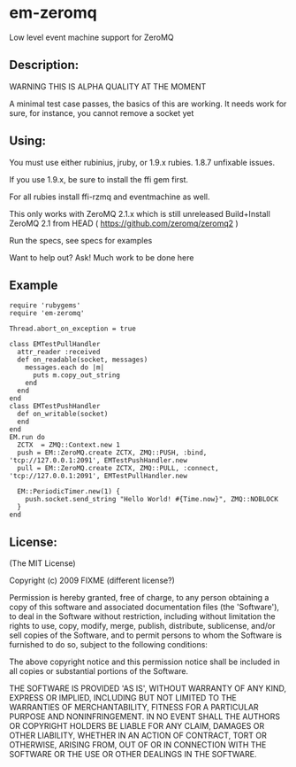 # em-zeromq #

Low level event machine support for ZeroMQ

## Description: ##

WARNING THIS IS ALPHA QUALITY AT THE MOMENT

A minimal test case passes, the basics of this are working.
It needs work for sure, for instance, you cannot remove a socket yet


## Using: ##

You must use either rubinius, jruby, or 1.9.x rubies. 1.8.7 unfixable issues.

If you use 1.9.x, be sure to install the ffi gem first.

For all rubies install ffi-rzmq and eventmachine as well.

This only works with ZeroMQ 2.1.x which is still unreleased
Build+Install ZeroMQ 2.1 from HEAD ( https://github.com/zeromq/zeromq2 ) 

Run the specs, see specs for examples

Want to help out? Ask! Much work to be done here

## Example ##

    require 'rubygems'
    require 'em-zeromq'
        
    Thread.abort_on_exception = true

    class EMTestPullHandler
      attr_reader :received
      def on_readable(socket, messages)
        messages.each do |m|
          puts m.copy_out_string
        end
      end
    end
    class EMTestPushHandler
      def on_writable(socket)
      end
    end
    EM.run do
      ZCTX  = ZMQ::Context.new 1
      push = EM::ZeroMQ.create ZCTX, ZMQ::PUSH, :bind, 'tcp://127.0.0.1:2091', EMTestPushHandler.new
      pull = EM::ZeroMQ.create ZCTX, ZMQ::PULL, :connect, 'tcp://127.0.0.1:2091', EMTestPullHandler.new
          
      EM::PeriodicTimer.new(1) {
        push.socket.send_string "Hello World! #{Time.now}", ZMQ::NOBLOCK
      }
    end

## License: ##

(The MIT License)

Copyright (c) 2009 FIXME (different license?)

Permission is hereby granted, free of charge, to any person obtaining
a copy of this software and associated documentation files (the
'Software'), to deal in the Software without restriction, including
without limitation the rights to use, copy, modify, merge, publish,
distribute, sublicense, and/or sell copies of the Software, and to
permit persons to whom the Software is furnished to do so, subject to
the following conditions:

The above copyright notice and this permission notice shall be
included in all copies or substantial portions of the Software.

THE SOFTWARE IS PROVIDED 'AS IS', WITHOUT WARRANTY OF ANY KIND,
EXPRESS OR IMPLIED, INCLUDING BUT NOT LIMITED TO THE WARRANTIES OF
MERCHANTABILITY, FITNESS FOR A PARTICULAR PURPOSE AND NONINFRINGEMENT.
IN NO EVENT SHALL THE AUTHORS OR COPYRIGHT HOLDERS BE LIABLE FOR ANY
CLAIM, DAMAGES OR OTHER LIABILITY, WHETHER IN AN ACTION OF CONTRACT,
TORT OR OTHERWISE, ARISING FROM, OUT OF OR IN CONNECTION WITH THE
SOFTWARE OR THE USE OR OTHER DEALINGS IN THE SOFTWARE.
